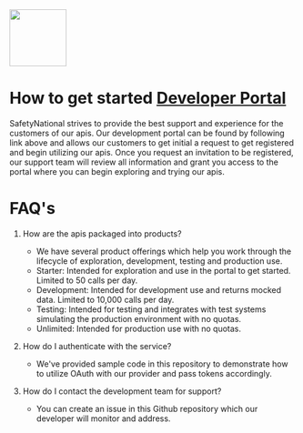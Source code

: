 
<img src="https://github.com/SafetyNationalPublic/apis/wiki/docs/SN_2018_Logo.svg" width="100" height="100" align="center">

# How to get started                                                                  <a href="https://api-sandbox-cus.developer.azure-api.net/">Developer Portal</a>
SafetyNational strives to provide the best support and experience for the customers of our apis.  Our development portal can be found by following link above and allows our customers to get initial a request to get registered and begin utilizing our apis. Once you request an invitation to be registered, our support team will review all information and grant you access to the portal where you can begin exploring and trying our apis.  

#  FAQ's
1. How are the apis packaged into products?
   - We have several product offerings which help you work through the lifecycle of exploration, development, testing and production use. 
   - Starter: Intended for exploration and use in the portal to get started. Limited to 50 calls per day.
   - Development: Intended for development use and returns mocked data.  Limited to 10,000 calls per day.
   - Testing: Intended for testing and integrates with test systems simulating the production environment with no quotas.
   - Unlimited: Intended for production use with no quotas.  

2. How do I authenticate with the service?
   - We've provided sample code in this repository to demonstrate how to utilize OAuth with our provider and pass tokens accordingly.
   
3. How do I contact the development team for support?
   - You can create an issue in this Github repository which our developer will monitor and address.

